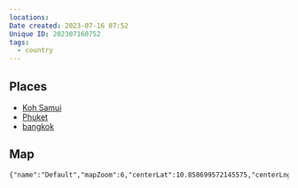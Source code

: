 ```yaml
---
locations: 
Date created: 2023-07-16 07:52
Unique ID: 202307160752
tags:
  - country
---
```


## Places
- [Koh Samui](geo:9.5285113,99.9347221)
- [Phuket](geo:7.9366015,98.352929)
- [bangkok](geo:13.7524938,100.4935089)
## Map
```mapview
{"name":"Default","mapZoom":6,"centerLat":10.858699572145575,"centerLng":99.42321905,"":"path:\"Phuket.md\"","chosenMapSource":0}
```
